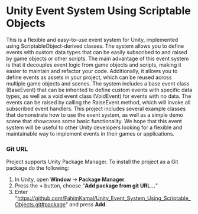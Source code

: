 # Unity Event System Using Scriptable Objects
 This is a flexible and easy-to-use event system for Unity, implemented using ScriptableObject-derived classes. The system allows you to define events with custom data types that can be easily subscribed to and raised by game objects or other scripts.  The main advantage of this event system is that it decouples event logic from game objects and scripts, making it easier to maintain and refactor your code. Additionally, it allows you to define events as assets in your project, which can be reused across multiple game objects and scenes.  The system includes a base event class (BaseEvent<T>) that can be inherited to define custom events with specific data types, as well as a void event class (VoidEvent) for events with no data. The events can be raised by calling the RaiseEvent method, which will invoke all subscribed event handlers.  This project includes several example classes that demonstrate how to use the event system, as well as a simple demo scene that showcases some basic functionality. We hope that this event system will be useful to other Unity developers looking for a flexible and maintainable way to implement events in their games or applications.


### Git URL

Project supports Unity Package Manager. To install the project as a Git package do the following:

1. In Unity, open **Window** -> **Package Manager**.
2. Press the **+** button, choose "**Add package from git URL...**"
3. Enter "https://github.com/FahimKamal/Unity_Event_System_Using_Scriptable_Objects.git#package" and press **Add**.
